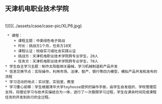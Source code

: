 ## 天津机电职业技术学院
  <br>
![0](../assets/case/case-pic/XLP6.jpg)

     * 课程：
        + 课程主题：中美绿色电子挑战
        + 时长：挑战方1个月，任务方10天
        + 课程认证：校级实习或社会实践认证
        + 挑战方：天津机电职业技术学院跨专业学生，20人
        + 任务方：天津机电职业技术学院跨专业学生，70人
    * 学生自主学习主题：制作太阳能相关器械，学习机械制造和产品开发
    * 信息交换节点：实际操作，利用市场、法律、智产、银行等四力模型，模拟产品开发和发布的流程
    * 学习活动的地点：实训室、实验室、教室
    * 学习重心前移：学生根据清华大学toyhouse提供的操作手册，由学生自发组织、学校管理层支持，将理论学习与技术实操结合为一体，进行了一次极限学习过程，学生在课余时间完成课程任务的开发到执行的全过程。

